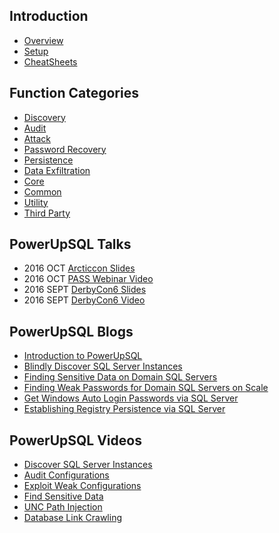 ## Introduction

* [Overview](https://github.com/NetSPI/PowerUpSQL/wiki/Overview-of-PowerUpSQL)
* [Setup](https://github.com/NetSPI/PowerUpSQL/wiki/Setting-Up-PowerUpSQL)
* [CheatSheets](https://github.com/NetSPI/PowerUpSQL/wiki/PowerUpSQL-CheatSheet)

## Function Categories

* [Discovery](https://github.com/NetSPI/PowerUpSQL/wiki/Discovery-Functions)
* [Audit](https://github.com/NetSPI/PowerUpSQL/wiki/Audit-Functions)
* [Attack](https://github.com/NetSPI/PowerUpSQL/wiki/Primary-Attack-Functions)
* [Password Recovery](https://github.com/NetSPI/PowerUpSQL/wiki/Password-Recovery-Functions)
* [Persistence](https://github.com/NetSPI/PowerUpSQL/wiki/Persistence-Functions)
* [Data Exfiltration](https://github.com/NetSPI/PowerUpSQL/wiki/Data-Exfiltration-Functions)
* [Core](https://github.com/NetSPI/PowerUpSQL/wiki/Core-Functions)
* [Common](https://github.com/NetSPI/PowerUpSQL/wiki/Common-Functions)
* [Utility](https://github.com/NetSPI/PowerUpSQL/wiki/Utility-Functions)
* [Third Party](https://github.com/NetSPI/PowerUpSQL/wiki/Third-Party-Functions)

## PowerUpSQL Talks
* 2016 OCT [Arcticcon Slides](http://www.slideshare.net/nullbind/2016-arcticcon-hacking-sql-server-on-scale-with-powershell-v2)
* 2016 OCT [PASS Webinar Video](https://youtu.be/npoORzfP7rw)
* 2016 SEPT [DerbyCon6 Slides](http://www.slideshare.net/nullbind/derbycon2016-hacking-sql-server-on-scale-with-powershell)
* 2016 SEPT [DerbyCon6 Video](https://www.youtube.com/watch?v=xLbPztByc8M)

## PowerUpSQL Blogs

* [Introduction to PowerUpSQL](https://blog.netspi.com/powerupsql-powershell-toolkit-attacking-sql-server/)
* [Blindly Discover SQL Server Instances](https://blog.netspi.com/blindly-discover-sql-server-instances-powerupsql/)
* [Finding Sensitive Data on Domain SQL Servers](https://blog.netspi.com/finding-sensitive-data-domain-sql-servers-using-powerupsql/)
* [Finding Weak Passwords for Domain SQL Servers on Scale](https://blog.netspi.com/identifying-domain-sql-servers-configured-with-weak-passwords-on-scale-using-powerupsql/)
* [Get Windows Auto Login Passwords via SQL Server](https://blog.netspi.com/get-windows-auto-login-passwords-via-sql-server-powerupsql/)
* [Establishing Registry Persistence via SQL Server](https://blog.netspi.com/establishing-registry-persistence-via-sql-server-powerupsql/)

## PowerUpSQL Videos

* [Discover SQL Server Instances](https://www.youtube.com/watch?v=HFYdGgOb32o)
* [Audit Configurations](https://www.youtube.com/watch?v=b1gb3v1WWmo)
* [Exploit Weak Configurations](https://www.youtube.com/watch?v=gPbxLqSdiuk)
* [Find Sensitive Data](https://www.youtube.com/watch?v=EfQHaYu_OyU)
* [UNC Path Injection](https://www.youtube.com/watch?v=a07OcFkeu8w)
* [Database Link Crawling](https://www.youtube.com/watch?v=7_5E0enLQ9U)

